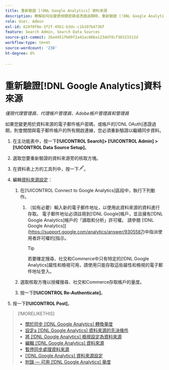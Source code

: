 ```yaml
---
title: 重新驗證 [!DNL Google Analytics] 資料來源
description: 瞭解如何在變更相關密碼或憑證過期時，重新驗證 [!DNL Google Analytics] 資料來源。
role: User, Admin
exl-id: 624f0f0e-3f2f-45b1-b3dc-c1b107b4736f
feature: Search Admin, Search Data Sources
source-git-commit: 26a4451fb09f2a42ac60ba123ddf0cf38323312d
workflow-type: tm+mt
source-wordcount: '238'
ht-degree: 0%

---
```


# 重新驗證[!DNL Google Analytics]資料來源

*僅限代理管理員、代理帳戶管理員、Adobe帳戶管理員和管理員*

如果您變更用於資料來源的電子郵件帳戶密碼，或帳戶的[!DNL OAuth]憑證過期，則會關閉與電子郵件帳戶的所有開啟連線，您必須重新驗證以繼續同步資料。

1. 在主功能表中，按一下&#x200B;**[!UICONTROL Search]> [!UICONTROL Admin] >[!UICONTROL Data Source Setup]**。

1. 選取您要重新驗證的資料來源旁的核取方塊。

1. 在資料表上方的工具列中，按一下![編輯](/help/search-social-commerce/assets/edit.png "編輯")。

1. 編輯[資料來源設定](data-source-settings.md)：

   1. 在[!UICONTROL Connect to Google Analytics]區段中，執行下列動作。

      1. （如有必要）輸入新的電子郵件地址，以使用此資料來源的資料進行存取。 電子郵件地址必須註冊到[!DNL Google]帳戶，並且擁有[!DNL Google Analytics]帳戶的「讀取和分析」許可權。 請參閱 [!DNL Google Analytics]](https://support.google.com/analytics/answer/9305587)中指派使用者許可權的[指示。

         >[!TIP]
         >
         >若要確定搜尋、社交和Commerce中只有特定的[!DNL Google Analytics]屬性和檢視可用，請使用只能存取這些屬性和檢視的電子郵件地址登入。

   1. 選取核取方塊以授權搜尋、社交和Commerce存取帳戶的量度。

   1. 按一下&#x200B;**[!UICONTROL Re-Authenticate]**。

1. 按一下&#x200B;**[!UICONTROL Post]**。

>[!MORELIKETHIS]
>
>* [關於同步 [!DNL Google Analytics] 轉換量度](data-source-about.md)
>* [設定a [!DNL Google Analytics] 資料來源的先決條件](data-source-prerequisites.md)
>* [將 [!DNL Google Analytics] 檢視設定為資料來源](data-source-configure.md)
>* [編輯 [!DNL Google Analytics] 資料來源](data-source-edit.md)
>* [暫停同步處理資料來源](data-source-pause.md)
>* [[!DNL Google Analytics] 資料來源設定](data-source-settings.md)
>* [附錄 — 可用 [!DNL Google Analytics] 量度](data-source-ga-metrics.md)
